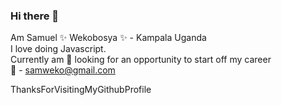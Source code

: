 ### Hi there 👋
Am Samuel ✨ Wekobosya ✨ - Kampala Uganda <br/>
I love doing Javascript. <br/>
Currently am 👯 looking for an opportunity to start off my career <br/>
💬 - samweko@gmail.com <br/>

ThanksForVisitingMyGithubProfile

<!--
**XamuelUG/xamuelug** is a ✨ _special_ ✨ repository because its `README.md` (this file) appears on your GitHub profile.

Here are some ideas to get you started:

- 🔭 I’m currently working on ...
- 🌱 I’m currently learning ...
- 👯 I’m looking to collaborate on ...
- 🤔 I’m looking for help with ...
- 💬 Ask me about ...
- 📫 How to reach me: ...
- 😄 Pronouns: ...
- ⚡ Fun fact: ...
-->

